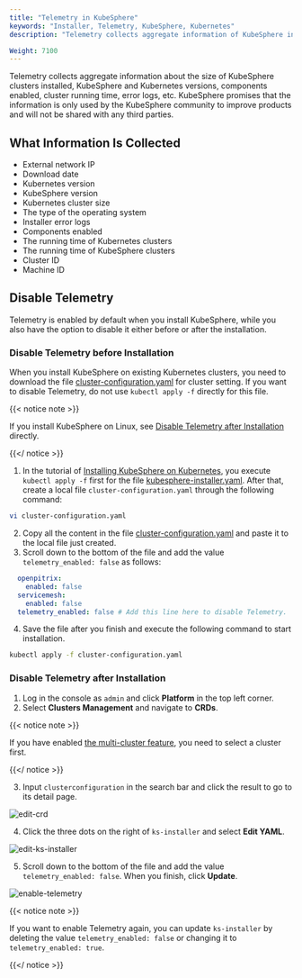 ```yaml
---
title: "Telemetry in KubeSphere"
keywords: "Installer, Telemetry, KubeSphere, Kubernetes"
description: "Telemetry collects aggregate information of KubeSphere installation."

Weight: 7100
---
```


Telemetry collects aggregate information about the size of KubeSphere clusters installed, KubeSphere and Kubernetes versions, components enabled, cluster running time, error logs, etc. KubeSphere promises that the information is only used by the KubeSphere community to improve products and will not be shared with any third parties.

## What Information Is Collected

- External network IP
- Download date
- Kubernetes version
- KubeSphere version
- Kubernetes cluster size
- The type of the operating system
- Installer error logs
- Components enabled
- The running time of Kubernetes clusters
- The running time of KubeSphere clusters
- Cluster ID
- Machine ID

## Disable Telemetry

Telemetry is enabled by default when you install KubeSphere, while you also have the option to disable it either before or after the installation.

### Disable Telemetry before Installation

When you install KubeSphere on existing Kubernetes clusters, you need to download the file [cluster-configuration.yaml](https://github.com/kubesphere/ks-installer/releases/download/v3.0.0/cluster-configuration.yaml) for cluster setting. If you want to disable Telemetry, do not use `kubectl apply -f` directly for this file.

{{< notice note >}} 

If you install KubeSphere on Linux, see [Disable Telemetry after Installation](../telemetry/#disable-telemetry-after-installation) directly.

{{</ notice >}} 

1. In the tutorial of [Installing KubeSphere on Kubernetes](../../installing-on-kubernetes/introduction/overview/), you execute `kubectl apply -f` first for the file [kubesphere-installer.yaml](https://github.com/kubesphere/ks-installer/releases/download/v3.0.0/kubesphere-installer.yaml). After that, create a local file `cluster-configuration.yaml` through the following command:

```bash
vi cluster-configuration.yaml
```

2. Copy all the content in the file [cluster-configuration.yaml](https://github.com/kubesphere/ks-installer/releases/download/v3.0.0/cluster-configuration.yaml) and paste it to the local file just created.
3. Scroll down to the bottom of the file and add the value `telemetry_enabled: false` as follows:

```yaml
  openpitrix:
    enabled: false
  servicemesh:
    enabled: false
  telemetry_enabled: false # Add this line here to disable Telemetry.
```

4. Save the file after you finish and execute the following command to start installation.

```bash
kubectl apply -f cluster-configuration.yaml
```

### Disable Telemetry after Installation

1. Log in the console as `admin` and click **Platform** in the top left corner.
2. Select **Clusters Management** and navigate to **CRDs**.

{{< notice note >}}

If you have enabled [the multi-cluster feature](../../multicluster-management/), you need to select a cluster first.

{{</ notice >}} 

3. Input `clusterconfiguration` in the search bar and click the result to go to its detail page.

![edit-crd](/images/docs/faq/telemetry-in-kubesphere/edit-crd.jpg)

4. Click the three dots on the right of `ks-installer` and select **Edit YAML**.

![edit-ks-installer](/images/docs/faq/telemetry-in-kubesphere/edit-ks-installer.jpg)

5. Scroll down to the bottom of the file and add the value `telemetry_enabled: false`. When you finish, click **Update**.

![enable-telemetry](/images/docs/faq/telemetry-in-kubesphere/enable-telemetry.jpg)

{{< notice note >}}

If you want to enable Telemetry again, you can update `ks-installer` by deleting the value  `telemetry_enabled: false` or changing it to  `telemetry_enabled: true`.

{{</ notice >}}